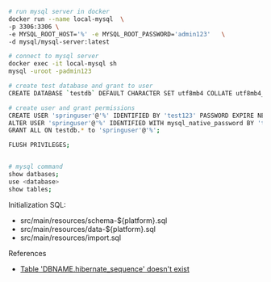 

```bash
# run mysql server in docker
docker run --name local-mysql  \
-p 3306:3306 \
-e MYSQL_ROOT_HOST='%' -e MYSQL_ROOT_PASSWORD='admin123'   \
-d mysql/mysql-server:latest

# connect to mysql server 
docker exec -it local-mysql sh 
mysql -uroot -padmin123

# create test database and grant to user
CREATE DATABASE `testdb` DEFAULT CHARACTER SET utf8mb4 COLLATE utf8mb4_general_ci;

# create user and grant permissions
CREATE USER 'springuser'@'%' IDENTIFIED BY 'test123' PASSWORD EXPIRE NEVER;
ALTER USER 'springuser'@'%' IDENTIFIED WITH mysql_native_password BY 'test123';
GRANT ALL ON testdb.* to 'springuser'@'%';

FLUSH PRIVILEGES;


# mysql command
show datbases;
use <database>
show tables;

```

Initialization SQL:
- src/main/resources/schema-${platform}.sql
- src/main/resources/data-${platform}.sql
- src/main/resources/import.sql





References
- [Table 'DBNAME.hibernate_sequence' doesn't exist](https://stackoverflow.com/questions/49813666/table-dbname-hibernate-sequence-doesnt-exist/49813851)